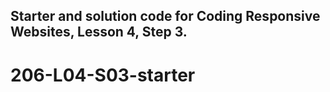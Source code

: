 ## Starter and solution code for Coding Responsive Websites, Lesson 4, Step 3.
# 206-L04-S03-starter
